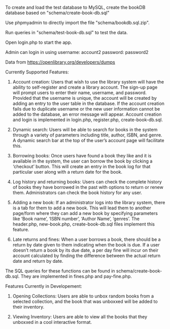To create and load the test database to MySQL, 
create the bookDB database based on "schema/create-book-db.sql"

Use phpmyadmin to directly import the file "schema/bookdb.sql.zip".

Run queries in "schema/test-book-db.sql" to test the data.

Open login.php to start the app.

Admin can login in using username: account2 password: password2

Data from https://openlibrary.org/developers/dumps

Currently Supported Features:
1. Account creation: Users that wish to use the library system will have the ability to self-register and create a library account. The sign-up page will prompt users to enter their name, username, and password. Provided that the username is unique, the account will be created by adding an entry to the user table in the database. If the account creation fails due to duplicate username or the new user information cannot be added to the database, an error message will appear. Account creation and login is implemented in login.php, register.php, create-book-db.sql.

2. Dynamic search: Users will be able to search for books in the system through a variety of parameters including title, author, ISBN, and genre. A dynamic search bar at the top of  the user’s account page will facilitate this. 

3. Borrowing books: Once users have found a book they like and it is available in the system, the user can borrow the book by clicking a ‘checkout’ button. This will create an entry in the book log for that particular user along with a  return date for the book. 

4. Log history and returning books: Users can check the complete history of books they have borrowed in the past with options to return or renew them. Administrators can check the book history for any user.  

5. Adding a new book: If an administrator logs into the library system, there is a tab for them to add a new book. This will lead them to another page/form where they can add a new book by specifying parameters like ‘Book name’, ‘ISBN number’, ‘Author Name’, ‘genres’. The header.php, new-book.php, create-book-db.sql files implement this feature.

6. Late returns and fines: When a user borrows a book, there should be a return by date given to them indicating when the book is due. If a user doesn’t return a book by its due date, a per day fine will incur on their account calculated by finding the difference between the actual return date and return by date. 

The SQL queries for these functions can be found in schema/create-book-db.sql. They are implemented in fines.php and pay-fine.php. 

Features Currently in Developement:

1. Opening Collections: Users are able to unbox random books from a selected collection, and the book that was unboxxed will be added to their inventory.

2. Viewing Inventory: Users are able to view all the books that they unboxxed in a cool interactive format.